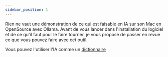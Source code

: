 ```yaml
---
sidebar_position: 1
---
```


Rien ne vaut une démonstration de ce qui est faisable en IA sur son Mac en OpenSource avec Ollama. Avant de vous lancer dans l'installation du logiciel et de ce qu'il faut pour le faire tourner, je vous propose de passer en revue ce que vous pouvez faire avec cet outil.

Vous pouvez l'utiliser l'IA comme un [dictionnaire](/docs/decouvrir/dictionnaire)